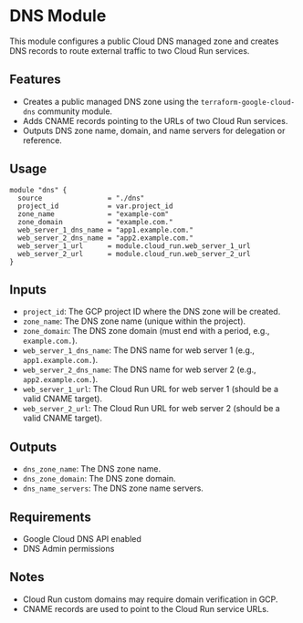 # DNS Module

This module configures a public Cloud DNS managed zone and creates DNS records to route external traffic to two Cloud Run services.

## Features
- Creates a public managed DNS zone using the `terraform-google-cloud-dns` community module.
- Adds CNAME records pointing to the URLs of two Cloud Run services.
- Outputs DNS zone name, domain, and name servers for delegation or reference.

## Usage
```hcl
module "dns" {
  source                = "./dns"
  project_id            = var.project_id
  zone_name             = "example-com"
  zone_domain           = "example.com."
  web_server_1_dns_name = "app1.example.com."
  web_server_2_dns_name = "app2.example.com."
  web_server_1_url      = module.cloud_run.web_server_1_url
  web_server_2_url      = module.cloud_run.web_server_2_url
}
```

## Inputs
- `project_id`: The GCP project ID where the DNS zone will be created.
- `zone_name`: The DNS zone name (unique within the project).
- `zone_domain`: The DNS zone domain (must end with a period, e.g., `example.com.`).
- `web_server_1_dns_name`: The DNS name for web server 1 (e.g., `app1.example.com.`).
- `web_server_2_dns_name`: The DNS name for web server 2 (e.g., `app2.example.com.`).
- `web_server_1_url`: The Cloud Run URL for web server 1 (should be a valid CNAME target).
- `web_server_2_url`: The Cloud Run URL for web server 2 (should be a valid CNAME target).

## Outputs
- `dns_zone_name`: The DNS zone name.
- `dns_zone_domain`: The DNS zone domain.
- `dns_name_servers`: The DNS zone name servers.

## Requirements
- Google Cloud DNS API enabled
- DNS Admin permissions

## Notes
- Cloud Run custom domains may require domain verification in GCP.
- CNAME records are used to point to the Cloud Run service URLs.
